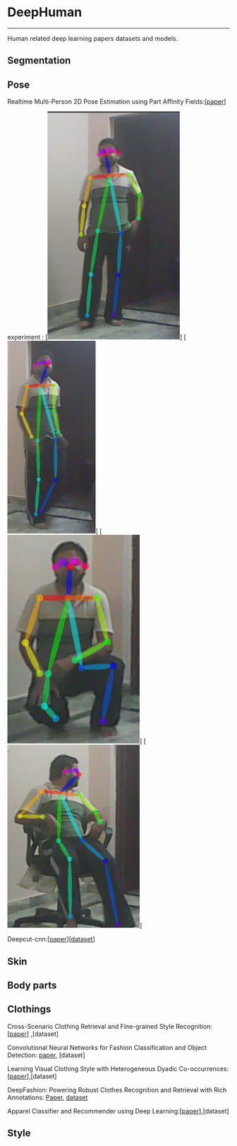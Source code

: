 # DeepHuman
------------
Human related deep learning papers datasets and models.

## Segmentation


## Pose
Realtime Multi-Person 2D Pose Estimation using Part Affinity Fields:[[paper](https://arxiv.org/pdf/1611.08050.pdf)]

experiment :
[![alt tag1](https://github.com/nishathussain/DeepHuman/blob/master/pose/11.png )]
[![alt tag1](https://github.com/nishathussain/DeepHuman/blob/master/pose/22.png )]
[![alt tag1](https://github.com/nishathussain/DeepHuman/blob/master/pose/33.png )]
[![alt tag1](https://github.com/nishathussain/DeepHuman/blob/master/pose/44.png )]

Deepcut-cnn:[[paper]()][[dataset]()]

## Skin

## Body parts

## Clothings
Cross-Scenario Clothing Retrieval and Fine-grained Style Recognition: [[paper](http://vision.unipv.it/CV/materiale2016-17/2nd%20Choice/0132.pdf)] ,[dataset]

Convolutional Neural Networks for Fashion Classification and Object Detection: [paper](https://pdfs.semanticscholar.org/68ec/d5468644a0cdcffea0915e839667c500d4f5.pdf), [dataset] 

Learning Visual Clothing Style with Heterogeneous Dyadic Co-occurrences:[[paper](https://cseweb.ucsd.edu/~jmcauley/pdfs/iccv15.pdf)],[dataset]

DeepFashion: Powering Robust Clothes Recognition and Retrieval with Rich Annotations: [Paper](http://www.cv-foundation.org/openaccess/content_cvpr_2016/papers/Liu_DeepFashion_Powering_Robust_CVPR_2016_paper.pdf), [dataset](http://mmlab.ie.cuhk.edu.hk/projects/DeepFashion.html)

Apparel Classifier and Recommender using Deep Learning:[[paper](https://pdfs.semanticscholar.org/68ec/d5468644a0cdcffea0915e839667c500d4f5.pdf)],[dataset]
## Style

